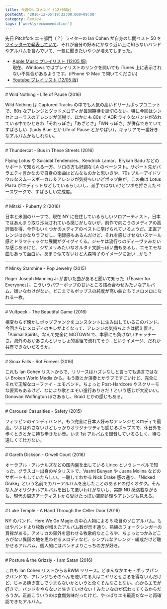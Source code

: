 ```yaml
---
title: 今週のレコメンド (12/05版)
postedAt: '2016-12-05T19:32:00.000+09:00'
category: Review
tags: ['weeklyrecommendation']
---
```


先日 Pitchfork エモ部門（？）ライターの Ian Cohen が自身の年間ベスト 50 を[ツイッターで発表していて](https://twitter.com/en%5Fcohen/status/803587970137608192)、それが自分の好みにかなり近い上に知らないバンドやアルバムを含んでいて、一気に聞きたいやつが増えてしまった。

- [Apple Music プレイリスト (12/05 版)](https://itunes.apple.com/jp/playlist/jin-zhounorekomendo-12-05ban/idpl.2e05ee35320c4807a169d29cabcc0b90)  
  現在、Windows ではプレイリストのリンクを開いても iTunes 上に表示されない不具合があるようです。(iPhone や Mac で開いてください)
- [Youtube プレイリスト (12/05 版)](http://www.youtube.com/playlist?list=PLegnWsUgQayfRyOKGSFCs%5FFab%5F5X7-Mo1)

---

\# Wild Nothing - Life of Pause (2016)

Wild Nothing は Captured Tracks の中でも人気の高いドリームポップユニットで、80s なアレンジとグッドメロディが毎回期待を裏切らない。特に今回はシンセとコーラスのアレンジが流暢で、ほかにも 80s で AOR ライクなバンドが溢れている中でひときわ「それっぽさ」「あざとさ」「WN っぽさ」が併存できていてすばらしい（Lady Blue とか Life of Pause とかやばい）。キャリアで一番好きなアルバムかもしれない。

---

\# Thundercat - Bus in These Streets (2016)

Flying Lotus や Suicidal Tendencies、Kendrick Lamar、Erykah Badu などのサポートで知られる一方、ソロの方も好調な LA のベーシスト。サポート先がバラエティ豊かなので自身の楽曲はどんなものかと思いきや、70s ブルーアイドソウルなスムースボーカル＆アレンジが気持ちいいどポップ曲が。この曲は Lotus Plaza がエディットなどしているらしいし、派手ではないけどツボを押さえたベースワークで、すばらしい完成度。

---

\# Mitski - Puberty 2 (2016)

日本と米国のハーフで、現在 NY に在住しているらしいソロアーティスト。日本ではあんまり取り沙汰されている感じがしないが、前作で向こうのメディアの高評価を得、今作もいくつかのメディアのベストに挙げられているようだ。正直アレンジはかなりラフだし、宅録感もあるんだけど、それを感じさせないスケール感とドラマティックな展開がグイグイくる。ジャケは流行りのディーヴァみたいな感じあるけど、ジザメリみたいなオルタナ文脈っぽい曲もあるし、エモエモな曲もあって面白い。あまり似てないけど大森靖子のイメージに近い…かも？

---

\# Minky Starshine - Pop Jewelry (2015)

Roger Joseph Manning Jr.が書いた曲があると聞いて知った（「Easier for Everyone」）。こういうパワーポップの甘いところ詰め合わせみたいなアルバム、嫌いなわけがない。どこまでもポップスの純度が高い曲たちでメロメロになれる一枚。

---

\# Vulfpeck - The Beautiful Game (2016)

相変わらず懐かしポップファンクをコンスタントに生み出しているこのバンド。今回さらにメロディのキレがよくなって、アレンジの気持ちよさは据え置き。「Animal Spirits」なんて完全に MOTOWN で、本家にも負けないキャッチーさ。海外のおかあさんといっしょ的番組で流れてそう…というイメージ、だれか共有できないだろうか。

---

\# Sioux Falls - Rot Forever (2016)

これも Ian Cohen リストからで、リリースはハズレなしと言っても過言ではない Broken World Media から。もう歌とか演奏とかラフですごいけど、完全にそれで正解なローファイ・エモバンド。ちょっと Post-Hardcore やスクリーモな要素もあるけど、なにより歌とエモい進行ありきだ！という感じが大変いい。Donovan Wolfington ぽさあるし、Braid とかの感じもある。

---

\# Carousel Casualties - Safety (2015)

フィリピンのインディバンド。もう完全に日本人好みなアレンジとメロディで最高。ツボは外さないけどしっかりオリジナリティも感じるポップスで、休日外を歩くときとかに持ち歩きたい音。いま 1st アルバムを録音しているらしく、待ち遠しくて仕方ない。

---

\# Gareth Diskson - Orwell Court (2016)

オーラブル・アルナルズなどの国内盤を出している Lirico というレーベルで知った。グラスゴー出身のギタリストで、Vashti Bunyan や Juana Molina などのサポートもしていたらしい。一聴してわかる Nick Drake 感の通り、「Nicked Drake」という名前でカバーアルバムを出したことのあるドの付くオタク。そんな人がオリジナルアルバムを出して悪いわけがないし、実際 ND 感満載ながらも、現代の周辺アーティストから受けたっぽい空間処理やアレンジも見える。

---

\# Luke Temple - A Hand Through the Celler Door (2016)

NY のバンド、Here We Go Magic の中心人物による 5 枚目のソロアルバム。もはやバンドより枚数が増えたアルバム数が示す通り、熟練のフォークシンガーの貫禄がある。アメリカの郊外を思わせる牧歌的なところや、ちょっとつかみどころがない異国の地を思わせるメロディなど、シンプルなアレンジ・編成だけど聴かせるアルバム。個人的にはバンドよりこっちの方が好き。

---

\# Posture & the Grizzly - I am Satan (2016)

これも Ian Cohen リストから＆BWM リリース。どまんなかエモ・ポップパンクバンドで、アレンジもそのへんを聴いてる人はニヤリとせざるを得ないんだけど、じゃあ焼き直しでつまらないかというと全くそんなことない。心からエモが好きで、バンドをやらないと生きていけない！みたいなのが伝わってくるからだろうか。正直こういうのは食傷気味だったけど、やっぱりエモ最高だなーと再確認できたアルバム。
